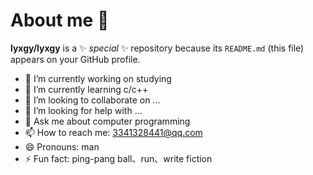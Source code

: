 # About me 👋


**lyxgy/lyxgy** is a ✨ _special_ ✨ repository because its `README.md` (this file) appears on your GitHub profile.
<!--
Here are some ideas to get you started:
-->
- 🔭 I’m currently working on studying
- 🌱 I’m currently learning c/c++
- 👯 I’m looking to collaborate on ...
- 🤔 I’m looking for help with ...
- 💬 Ask me about computer programming
- 📫 How to reach me: 3341328441@qq.com
- 😄 Pronouns: man
- ⚡ Fun fact: ping-pang ball、run、write fiction

